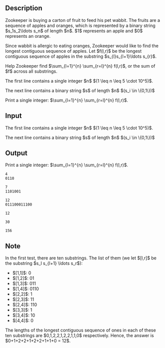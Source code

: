 ## Description

<div><p>Zookeeper is buying a carton of fruit to feed his pet wabbit. The fruits are a sequence of apples and oranges, which is represented by a binary string $s_1s_2\ldots s_n$ of length $n$. $1$ represents an apple and $0$ represents an orange.</p><p>Since wabbit is allergic to eating oranges, Zookeeper would like to find the longest <span class="tex-font-style-bf">contiguous</span> sequence of apples. Let $f(l,r)$ be the longest <span class="tex-font-style-bf">contiguous</span> sequence of apples in the substring $s_{l}s_{l+1}\ldots s_{r}$. </p><p>Help Zookeeper find $\sum_{l=1}^{n} \sum_{r=l}^{n} f(l,r)$, or the sum of $f$ across all substrings.</p></div><div class="input-specification"><p>The first line contains a single integer $n$ $(1 \leq n \leq 5 \cdot 10^5)$.</p><p> The next line contains a binary string $s$ of length $n$ $(s_i \in \{0,1\})$ </p></div><div class="output-specification"><p>Print a single integer: $\sum_{l=1}^{n} \sum_{r=l}^{n} f(l,r)$. </p></div>

## Input

<p>The first line contains a single integer $n$ $(1 \leq n \leq 5 \cdot 10^5)$.</p><p> The next line contains a binary string $s$ of length $n$ $(s_i \in \{0,1\})$ </p>

## Output

<p>Print a single integer: $\sum_{l=1}^{n} \sum_{r=l}^{n} f(l,r)$. </p>





```input1
4
0110
```




```input2
7
1101001
```




```input3
12
011100011100
```




```output1
12
```




```output2
30
```




```output3
156
```



## Note

<p>In the first test, there are ten substrings. The list of them (we let $[l,r]$ be the substring $s_l s_{l+1} \ldots s_r$):</p><ul> <li> $[1,1]$: 0 </li><li> $[1,2]$: 01 </li><li> $[1,3]$: 011 </li><li> $[1,4]$: 0110 </li><li> $[2,2]$: 1 </li><li> $[2,3]$: 11 </li><li> $[2,4]$: 110 </li><li> $[3,3]$: 1 </li><li> $[3,4]$: 10 </li><li> $[4,4]$: 0 </li></ul><p>The lengths of the longest contiguous sequence of ones in each of these ten substrings are $0,1,2,2,1,2,2,1,1,0$ respectively. Hence, the answer is $0+1+2+2+1+2+2+1+1+0 = 12$.</p>
